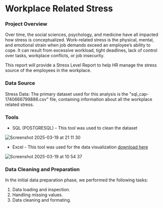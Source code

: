 # Workplace Related Stress

### Project Overview

Over time, the social sciences, psychology, and medicine have all impacted how stress is conceptualized. Work-related stress is the physical, mental, and emotional strain when job demands exceed an employee’s ability to cope. It can result from excessive workload, tight deadlines, lack of control over tasks, workplace conflicts, or job insecurity.

This report will provide a Stress Level Report to help HR manage the stress source of the employees in the workplace.

### Data Source

Stress Data: The primary dataset used for this analysis is the "sql_cap-1740666799886.csv" file, containing information about all the workplace related stress.

### Tools

- SQL (POSTGRESQL) - This tool was used to clean the dataset

![Screenshot 2025-03-19 at 21 11 30](https://github.com/user-attachments/assets/a7fa4ebc-ef2d-4034-872e-bcf98a70d2ea)

- Excel - This tool was used for the data visualization [download here](https://microsoft.com)

![Screenshot 2025-03-19 at 10 54 37](https://github.com/user-attachments/assets/6970c472-9d02-49fa-ac3c-a2a388e13e01)

### Data Cleaning and Preparation

In the initial data preparation phase, we performed the following tasks:
1. Data loading and inspection.
2. Handling missing values.
3. Data cleaning and formating.

